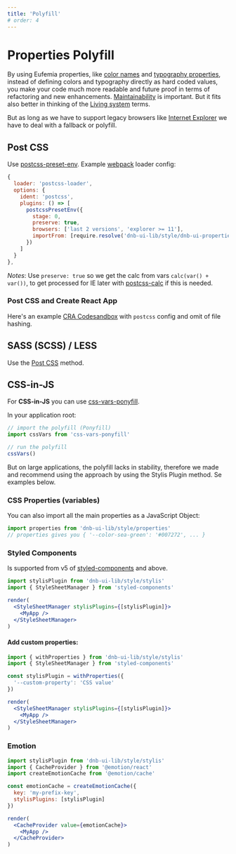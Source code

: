 ```yaml
---
title: 'Polyfill'
# order: 4
---
```


# Properties Polyfill

By using Eufemia properties, like [color names](/uilib/usage/customisation/colors) and [typography properties](/uilib/typography), instead of defining colors and typography directly as hard coded values, you make your code much more readable and future proof in terms of refactoring and new enhancements. [Maintainability](/uilib/getting-started/maintainability) is important. But it fits also better in thinking of the [Living system](/uilib/getting-started/living-system) terms.

But as long as we have to support legacy browsers like [Internet Explorer](!/uilib/usage#supported-browsers-and-platforms) we have to deal with a fallback or polyfill.

## Post CSS

Use [postcss-preset-env](https://github.com/csstools/postcss-preset-env). Example [webpack](https://webpack.js.org) loader config:

```js
{
  loader: 'postcss-loader',
  options: {
    ident: 'postcss',
    plugins: () => [
      postcssPresetEnv({
        stage: 0,
        preserve: true,
        browsers: ['last 2 versions', 'explorer >= 11'],
        importFrom: [require.resolve('dnb-ui-lib/style/dnb-ui-properties.css')]
      })
    ]
  }
},
```

_Notes_: Use `preserve: true` so we get the calc from vars `calc(var() + var())`, to get processed for IE later with [postcss-calc](https://github.com/postcss/postcss-calc) if this is needed.

### Post CSS and Create React App

Here's an example [CRA Codesandbox](https://codesandbox.io/s/eufemia-scss-polyfill-knfpz?file=/config-overrides.js) with `postcss` config and omit of file hashing.

## SASS (SCSS) / LESS

Use the [Post CSS](/uilib/usage/customisation/styling/polyfill#post-css) method.

## CSS-in-JS

For **CSS-in-JS** you can use [css-vars-ponyfill](https://github.com/jhildenbiddle/css-vars-ponyfill).

In your application root:

```js
// import the polyfill (Ponyfill)
import cssVars from 'css-vars-ponyfill'

// run the polyfill
cssVars()
```

But on large applications, the polyfill lacks in stability, therefore we made and recommend using the approach by using the Stylis Plugin method. Se examples below.

### CSS Properties (variables)

You can also import all the main properties as a JavaScript Object:

```js
import properties from 'dnb-ui-lib/style/properties'
// properties gives you { '--color-sea-green': '#007272', ... }
```

### Styled Components

Is supported from v5 of [styled-components](https://www.styled-components.com) and above.

```jsx
import stylisPlugin from 'dnb-ui-lib/style/stylis'
import { StyleSheetManager } from 'styled-components'

render(
  <StyleSheetManager stylisPlugins={[stylisPlugin]}>
    <MyApp />
  </StyleSheetManager>
)
```

#### Add custom properties:

```jsx
import { withProperties } from 'dnb-ui-lib/style/stylis'
import { StyleSheetManager } from 'styled-components'

const stylisPlugin = withProperties({
  '--custom-property': 'CSS value'
})

render(
  <StyleSheetManager stylisPlugins={[stylisPlugin]}>
    <MyApp />
  </StyleSheetManager>
)
```

### Emotion

```jsx
import stylisPlugin from 'dnb-ui-lib/style/stylis'
import { CacheProvider } from '@emotion/react'
import createEmotionCache from '@emotion/cache'

const emotionCache = createEmotionCache({
  key: 'my-prefix-key',
  stylisPlugins: [stylisPlugin]
})

render(
  <CacheProvider value={emotionCache}>
    <MyApp />
  </CacheProvider>
)
```
